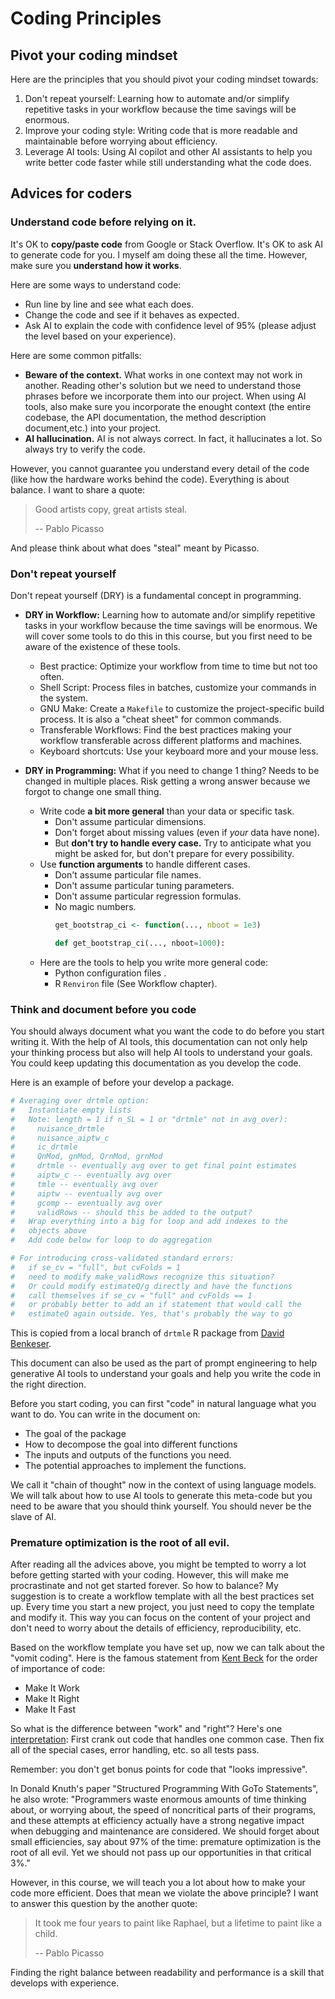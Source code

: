 # Coding Principles




## Pivot your coding mindset

Here are the principles that you should pivot your coding mindset towards:

1. Don't repeat yourself: Learning how to automate and/or simplify repetitive tasks in your workflow because the time savings will be enormous.
2. Improve your coding style: Writing code that is more readable and maintainable before worrying about efficiency.
3. Leverage AI tools: Using AI copilot and other AI assistants to help you write better code faster while still understanding what the code does.
   
## Advices for coders



### **Understand code before relying on it.**

It's OK to __copy/paste code__ from Google or Stack Overflow. It's OK to ask AI to generate code for you. I myself am doing these all the time. However, make sure you __understand how it works__.  

Here are some ways to understand code:
* Run line by line and see what each does. 
* Change the code and see if it behaves as expected.
* Ask AI to explain the code with confidence level of 95% (please adjust the level based on your experience).



Here are some common pitfalls:
- **Beware of the context.** What works in one context may not work in another. Reading other's solution but we need to understand those phrases before we incorporate them into our project. When using AI tools, also make sure you incorporate the enought context (the entire codebase, the API documentation, the method description document,etc.) into your project.
- **AI hallucination.** AI is not always correct. In fact, it hallucinates a lot. So always try to verify the code.

However, you cannot guarantee you understand every detail of the code (like how the hardware works behind the code). Everything is about balance. I want to share a quote:

> Good artists copy, great artists steal.
>
> -- Pablo Picasso

And please think about what does "steal" meant by Picasso.
### Don't repeat yourself

Don't repeat yourself (DRY) is a fundamental concept in programming. 



- **DRY in Workflow:** Learning how to automate and/or simplify repetitive tasks in your workflow because the time savings will be enormous. We will cover some tools to do this in this course, but you first need to be aware of the existence of these tools. 
  * Best practice: Optimize your workflow from time to time but not too often.
  * Shell Script: Process files in batches, customize your commands in the system.
  * GNU Make: Create a `Makefile` to customize the project-specific build process. It is also a "cheat sheet" for common commands.
  * Transferable Workflows: Find the best practices making your workflow transferable across different platforms and machines.
  * Keyboard shortcuts: Use your keyboard more and your mouse less. 
- **DRY in Programming:** What if you need to change 1 thing? Needs to be changed in multiple places. Risk getting a wrong answer because we forgot to change one small thing.

  * Write code __a bit more general__ than your data or specific task.
    - Don't assume particular dimensions.
    - Don't forget about missing values (even if *your* data have none).
    - But **don't try to handle every case.** Try to anticipate what you might be asked for, but don't prepare for every possibility.
  * Use __function arguments__ to handle different cases. 
    - Don't assume particular file names.
    - Don't assume particular tuning parameters. 
    - Don't assume particular regression formulas.
    - No magic numbers.
      ``` r
      get_bootstrap_ci <- function(..., nboot = 1e3)
      ```
      ``` python
      def get_bootstrap_ci(..., nboot=1000):
      ```
  * Here are the tools to help you write more general code:
    - Python configuration files .
    - R `Renviron` file (See Workflow chapter).

### Think and document before you code

 You should always document what you want the code to do before you start writing it. With the help of AI tools, this documentation can not only help your thinking process but also will help AI tools to understand your goals. You could keep updating this documentation as you develop the code.

Here is an example of before your develop a package. 
```r
# Averaging over drtmle option:
#   Instantiate empty lists 
#   Note: length = 1 if n_SL = 1 or "drtmle" not in avg_over):
#     nuisance_drtmle 
#     nuisance_aiptw_c
#     ic_drtmle 
#     QnMod, gnMod, QrnMod, grnMod
#     drtmle -- eventually avg over to get final point estimates
#     aiptw_c -- eventually avg over 
#     tmle -- eventually avg over
#     aiptw -- eventually avg over
#     gcomp -- eventually avg over
#     validRows -- should this be added to the output?
#   Wrap everything into a big for loop and add indexes to the
#   objects above
#   Add code below for loop to do aggregation

# For introducing cross-validated standard errors: 
#   if se_cv = "full", but cvFolds = 1
#   need to modify make_validRows recognize this situation?
#   Or could modify estimateQ/g directly and have the functions
#   call themselves if se_cv = "full" and cvFolds == 1
#   or probably better to add an if statement that would call the 
#   estimateQ again outside. Yes, that's probably the way to go
```
This is copied from a local branch of `drtmle` R package from [David Benkeser](https://github.com/benkeser).

This document can also be used as the part of prompt engineering to help generative AI tools to understand your goals and help you write the code in the right direction.

Before you start coding, you can first "code" in natural language what you want to do.
You can write in the document on:
- The goal of the package
- How to decompose the goal into different functions
- The inputs and outputs of the functions you need.
- The potential approaches to implement the functions.

We call it "chain of thought" now in the context of using language models. We will talk about how to use AI tools to generate this meta-code but you need to be aware that you should think yourself. You should never be the slave of AI.





### **Premature optimization is the root of all evil.**

After reading all the advices above, you might be tempted to worry a lot before getting started with your coding. However, this will make me procrastinate and not get started forever. So how to balance?  My suggestion is to create a workflow template with all the best practices set up. Every time you start a new project, you just need to copy the template and modify it. This way you can focus on the content of your project and don't need to worry about the details of efficiency, reproducibility, etc. 

Based on the workflow template you have set up, now we can talk about the "vomit coding".
Here is the famous statement from [Kent Beck](https://en.wikipedia.org/wiki/Kent_Beck) for the order of importance of code:

- Make It Work 
- Make It Right 
- Make It Fast

So what is the difference between "work" and "right"? Here's one [interpretation](https://wiki.c2.com/?MakeItWorkMakeItRightMakeItFast): First crank out code that handles one common case. Then fix all of the special cases, error handling, etc. so all tests pass.

Remember: you don't get bonus points for code that "looks impressive".

  In Donald Knuth's paper "Structured Programming With GoTo Statements", he also wrote: "Programmers waste enormous amounts of time thinking about, or worrying about, the speed of noncritical parts of their programs, and these attempts at efficiency actually have a strong negative impact when debugging and maintenance are considered. We should forget about small efficiencies, say about 97% of the time: premature optimization is the root of all evil. Yet we should not pass up our opportunities in that critical 3%."




However, in this course, we will teach you a lot about how to make your code more efficient. Does that mean we violate the above principle? I want to answer this question by the another quote:

> It took me four years to paint like Raphael, but a lifetime to paint like a child.
>
> -- Pablo Picasso





Finding the right balance between readability and performance is a skill that develops with experience.
